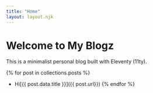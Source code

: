 ```yaml
---
title: "Home"
layout: layout.njk
---
```


<h1>Welcome to My Blogz</h1>
<p>This is a minimalist personal blog built with Eleventy (11ty).</p>

{% for post in collections.posts %}
- Hi[{{ post.data.title }}]({{ post.url}})
{% endfor %}

